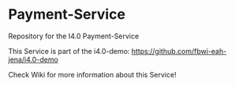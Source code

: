 # Payment-Service
Repository for the I4.0 Payment-Service

This Service is part of the i4.0-demo: https://github.com/fbwi-eah-jena/i4.0-demo

Check Wiki for more information about this Service!
